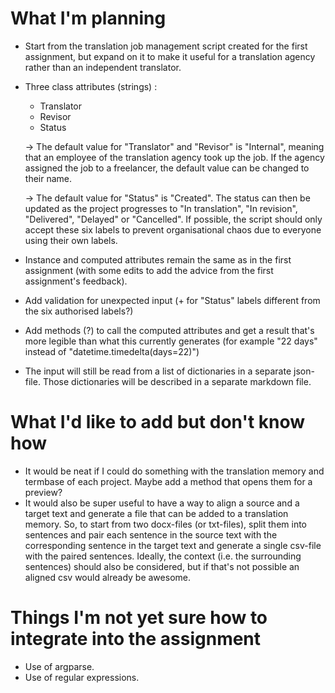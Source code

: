 # What I'm planning

- Start from the translation job management script created for the first assignment, but expand on it to make it useful for a translation agency rather than an independent translator.
- Three class attributes (strings) :
    - Translator
    - Revisor
    - Status
   
   -> The default value for "Translator" and "Revisor" is "Internal", meaning that an employee of the translation agency took up the job. If the agency assigned the job to a freelancer, the default value can be changed to their name.
   
   -> The default value for "Status" is "Created". The status can then be updated as the project progresses to "In translation", "In revision", "Delivered", "Delayed" or "Cancelled". If possible, the script should only accept these six labels to prevent organisational chaos due to everyone using their own labels.
- Instance and computed attributes remain the same as in the first assignment (with some edits to add the advice from the first assignment's feedback).
- Add validation for unexpected input (+ for "Status" labels different from the six authorised labels?)
- Add methods (?) to call the computed attributes and get a result that's more legible than what this currently generates (for example "22 days" instead of "datetime.timedelta(days=22)")
- The input will still be read from a list of dictionaries in a separate json-file. Those dictionaries will be described in a separate markdown file.

# What I'd like to add but don't know how

- It would be neat if I could do something with the translation memory and termbase of each project. Maybe add a method that opens them for a preview?
- It would also be super useful to have a way to align a source and a target text and generate a file that can be added to a translation memory. So, to start from two docx-files (or txt-files), split them into sentences and pair each sentence in the source text with the corresponding sentence in the target text and generate a single csv-file with the paired sentences. Ideally, the context (i.e. the surrounding sentences) should also be considered, but if that's not possible an aligned csv would already be awesome.

# Things I'm not yet sure how to integrate into the assignment

- Use of argparse.
- Use of regular expressions.
